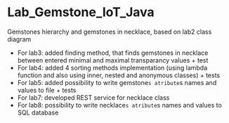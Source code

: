 # Lab_Gemstone_IoT_Java
Gemstones hierarchy and gemstones in necklace, based on lab2 class diagram
- For lab3: added finding method, that finds gemstones in necklace between entered minimal and maximal transparancy values + test
- For lab4: added 4 sorting methods implementation (using lambda function and also using inner, nested and anonymous classes) + tests
- For lab5: added possibility to write gemstone`s atribute`s names and values to file + tests
- For lab7: developed REST service for necklace class
- For lab8: possibility to write necklace`s atribute`s names and values to SQL database
